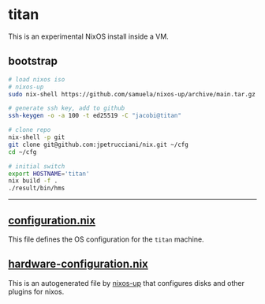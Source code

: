 # titan

This is an experimental NixOS install inside a VM.

## bootstrap

```bash
# load nixos iso
# nixos-up
sudo nix-shell https://github.com/samuela/nixos-up/archive/main.tar.gz

# generate ssh key, add to github
ssh-keygen -o -a 100 -t ed25519 -C "jacobi@titan"

# clone repo
nix-shell -p git
git clone git@github.com:jpetrucciani/nix.git ~/cfg
cd ~/cfg

# initial switch
export HOSTNAME='titan'
nix build -f .
./result/bin/hms
```

---

## [configuration.nix](./configuration.nix)

This file defines the OS configuration for the `titan` machine.

## [hardware-configuration.nix](./hardware-configuration.nix)

This is an autogenerated file by [nixos-up](https://github.com/samuela/nixos-up) that configures disks and other plugins for nixos.
